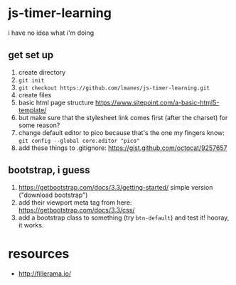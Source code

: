 # js-timer-learning

i have no idea what i'm doing

## get set up
1. create directory
1. `git init`
1. `git checkout https://github.com/lmanes/js-timer-learning.git`
1. create files
1. basic html page structure https://www.sitepoint.com/a-basic-html5-template/
 1. but make sure that the stylesheet link comes first (after the charset) for some reason?
1. change default editor to pico because that's the one my fingers know: `git config --global core.editor "pico" `
1. add these things to .gitignore: https://gist.github.com/octocat/9257657

## bootstrap, i guess
1. https://getbootstrap.com/docs/3.3/getting-started/ simple version ("download bootstrap")
1. add their viewport meta tag from here: https://getbootstrap.com/docs/3.3/css/
1. add a bootstrap class to something (try `btn-default`) and test it! hooray, it works.

# resources
* http://fillerama.io/
